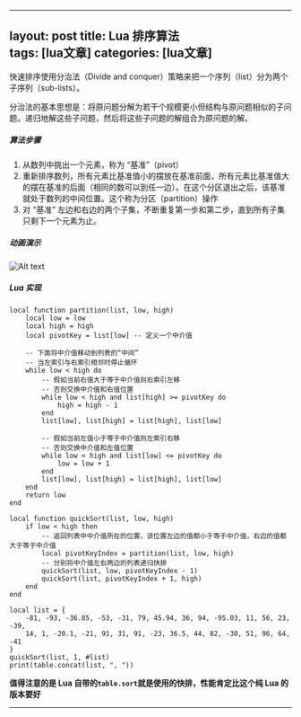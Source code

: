 
---
layout: post
title: Lua 排序算法  
tags: [lua文章]
categories: [lua文章]
---
快速排序使用分治法（Divide and conquer）策略来把一个序列（list）分为两个子序列（sub-lists）。

分治法的基本思想是：将原问题分解为若干个规模更小但结构与原问题相似的子问题。递归地解这些子问题，然后将这些子问题的解组合为原问题的解。

##### 算法步骤

  1. 从数列中挑出一个元素，称为 “基准”（pivot）
  2. 重新排序数列，所有元素比基准值小的摆放在基准前面，所有元素比基准值大的摆在基准的后面（相同的数可以到任一边）。在这个分区退出之后，该基准就处于数列的中间位置。这个称为分区（partition）操作
  3. 对 “基准” 左边和右边的两个子集，不断重复第一步和第二步，直到所有子集只剩下一个元素为止。

##### 动画演示

![Alt text](https://img.dazhuanlan.com/2019/11/27/5dde027bb1627.gif)

##### Lua 实现

    
    
    local function partition(list, low, high)
        local low = low
        local high = high
        local pivotKey = list[low] -- 定义一个中介值
    
        -- 下面将中介值移动到列表的“中间”
        -- 当左索引与右索引相邻时停止循环
        while low < high do
            -- 假如当前右值大于等于中介值则右索引左移
            -- 否则交换中介值和右值位置
            while low < high and list[high] >= pivotKey do
                high = high - 1
            end
            list[low], list[high] = list[high], list[low]
    
            -- 假如当前左值小于等于中介值则左索引右移
            -- 否则交换中介值和左值位置
            while low < high and list[low] <= pivotKey do
                low = low + 1
            end
            list[low], list[high] = list[high], list[low]
        end
        return low
    end
    
    local function quickSort(list, low, high)
        if low < high then
            -- 返回列表中中介值所在的位置，该位置左边的值都小于等于中介值，右边的值都大于等于中介值
            local pivotKeyIndex = partition(list, low, high)
            -- 分别将中介值左右两边的列表递归快排
            quickSort(list, low, pivotKeyIndex - 1)
            quickSort(list, pivotKeyIndex + 1, high)
        end
    end
    
    local list = {
        -81, -93, -36.85, -53, -31, 79, 45.94, 36, 94, -95.03, 11, 56, 23, -39,
        14, 1, -20.1, -21, 91, 31, 91, -23, 36.5, 44, 82, -30, 51, 96, 64, -41
    }
    quickSort(list, 1, #list)
    print(table.concat(list, ", "))
    

**值得注意的是 Lua 自带的`table.sort`就是使用的快排，性能肯定比这个纯 Lua 的版本要好**

* * *

